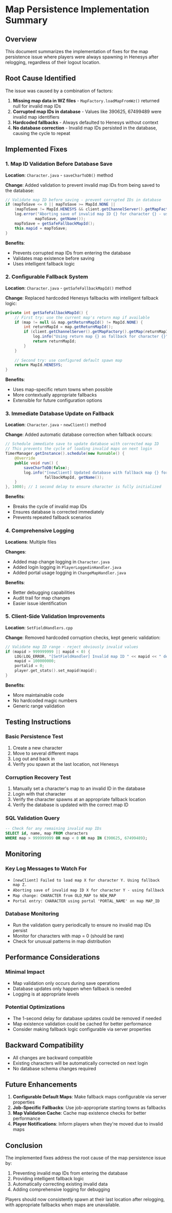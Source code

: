 # Map Persistence Implementation Summary

## Overview
This document summarizes the implementation of fixes for the map persistence issue where players were always spawning in Henesys after relogging, regardless of their logout location.

## Root Cause Identified
The issue was caused by a combination of factors:
1. **Missing map data in WZ files** - `MapFactory.loadMapFromWz()` returned null for invalid map IDs
2. **Corrupted map IDs in database** - Values like 390625, 67499489 were invalid map identifiers
3. **Hardcoded fallbacks** - Always defaulted to Henesys without context
4. **No database correction** - Invalid map IDs persisted in the database, causing the cycle to repeat

## Implemented Fixes

### 1. Map ID Validation Before Database Save
**Location**: `Character.java` - `saveCharToDB()` method

**Change**: Added validation to prevent invalid map IDs from being saved to the database:

```java
// Validate map ID before saving - prevent corrupted IDs in database
if (mapToSave <= 0 || mapToSave >= MapId.NONE || 
    (mapToSave != MapId.HENESYS && client.getChannelServer().getMapFactory().getMap(mapToSave) == null)) {
    log.error("Aborting save of invalid map ID {} for character {} - using fallback", 
             mapToSave, getName());
    mapToSave = getSafeFallbackMapId();
    this.mapid = mapToSave;
}
```

**Benefits**: 
- Prevents corrupted map IDs from entering the database
- Validates map existence before saving
- Uses intelligent fallback logic

### 2. Configurable Fallback System
**Location**: `Character.java` - `getSafeFallbackMapId()` method

**Change**: Replaced hardcoded Henesys fallbacks with intelligent fallback logic:

```java
private int getSafeFallbackMapId() {
    // First try: use the current map's return map if available
    if (map != null && map.getReturnMapId() != MapId.NONE) {
        int returnMapId = map.getReturnMapId();
        if (client.getChannelServer().getMapFactory().getMap(returnMapId) != null) {
            log.info("Using return map {} as fallback for character {}", returnMapId, getName());
            return returnMapId;
        }
    }
    
    // Second try: use configured default spawn map
    return MapId.HENESYS;
}
```

**Benefits**:
- Uses map-specific return towns when possible
- More contextually appropriate fallbacks
- Extensible for future configuration options

### 3. Immediate Database Update on Fallback
**Location**: `Character.java` - `newClient()` method

**Change**: Added automatic database correction when fallback occurs:

```java
// Schedule immediate save to update database with corrected map ID
// This prevents the cycle of loading invalid maps on next login
TimerManager.getInstance().schedule(new Runnable() {
    @Override
    public void run() {
        saveCharToDB(false);
        log.info("[newClient] Updated database with fallback map {} for character {}", 
                 fallbackMapId, getName());
    }
}, 1000); // 1 second delay to ensure character is fully initialized
```

**Benefits**:
- Breaks the cycle of invalid map IDs
- Ensures database is corrected immediately
- Prevents repeated fallback scenarios

### 4. Comprehensive Logging
**Locations**: Multiple files

**Changes**:
- Added map change logging in `Character.java`
- Added login logging in `PlayerLoggedinHandler.java`
- Added portal usage logging in `ChangeMapHandler.java`

**Benefits**:
- Better debugging capabilities
- Audit trail for map changes
- Easier issue identification

### 5. Client-Side Validation Improvements
**Location**: `SetFieldHandlers.cpp`

**Change**: Removed hardcoded corruption checks, kept generic validation:

```cpp
// Validate map ID range - reject obviously invalid values
if (mapid > 999999999 || mapid < 0) {
    LOG(LOG_ERROR, "[SetFieldHandler] Invalid map ID " << mapid << " detected (out of range), using default 100000000");
    mapid = 100000000;
    portalid = 0;
    player.get_stats().set_mapid(mapid);
}
```

**Benefits**:
- More maintainable code
- No hardcoded magic numbers
- Generic range validation

## Testing Instructions

### Basic Persistence Test
1. Create a new character
2. Move to several different maps
3. Log out and back in
4. Verify you spawn at the last location, not Henesys

### Corruption Recovery Test
1. Manually set a character's map to an invalid ID in the database
2. Login with that character
3. Verify the character spawns at an appropriate fallback location
4. Verify the database is updated with the correct map ID

### SQL Validation Query
```sql
-- Check for any remaining invalid map IDs
SELECT id, name, map FROM characters 
WHERE map > 999999999 OR map < 0 OR map IN (390625, 67499489);
```

## Monitoring

### Key Log Messages to Watch For
- `[newClient] Failed to load map X for character Y. Using fallback map Z.`
- `Aborting save of invalid map ID X for character Y - using fallback`
- `Map change: CHARACTER from OLD_MAP to NEW_MAP`
- `Portal entry: CHARACTER using portal 'PORTAL_NAME' on map MAP_ID`

### Database Monitoring
- Run the validation query periodically to ensure no invalid map IDs persist
- Monitor for characters with map = 0 (should be rare)
- Check for unusual patterns in map distribution

## Performance Considerations

### Minimal Impact
- Map validation only occurs during save operations
- Database updates only happen when fallback is needed
- Logging is at appropriate levels

### Potential Optimizations
- The 1-second delay for database updates could be removed if needed
- Map existence validation could be cached for better performance
- Consider making fallback logic configurable via server properties

## Backward Compatibility
- All changes are backward compatible
- Existing characters will be automatically corrected on next login
- No database schema changes required

## Future Enhancements
1. **Configurable Default Maps**: Make fallback maps configurable via server properties
2. **Job-Specific Fallbacks**: Use job-appropriate starting towns as fallbacks
3. **Map Validation Cache**: Cache map existence checks for better performance
4. **Player Notifications**: Inform players when they're moved due to invalid maps

## Conclusion
The implemented fixes address the root cause of the map persistence issue by:
1. Preventing invalid map IDs from entering the database
2. Providing intelligent fallback logic
3. Automatically correcting existing invalid data
4. Adding comprehensive logging for debugging

Players should now consistently spawn at their last location after relogging, with appropriate fallbacks when maps are unavailable.